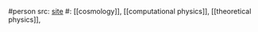 #person 
src: [site](https://annarosenzweig.com) 
#: [[cosmology]], [[computational physics]], [[theoretical physics]], 


